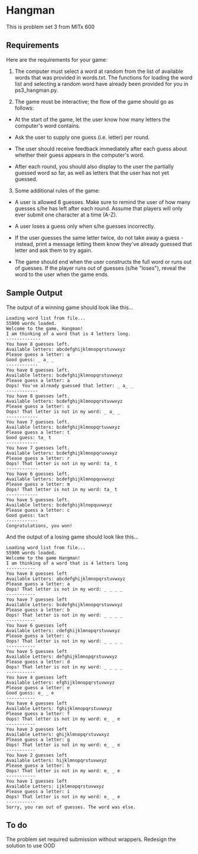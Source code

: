 # Hangman

This is problem set 3 from MITx 600

## Requirements

Here are the requirements for your game:

1. The computer must select a word at random from the list of available words that was provided in words.txt. The functions for loading the word list and selecting a random word have already been provided for you in ps3_hangman.py.

2. The game must be interactive; the flow of the game should go as follows:

- At the start of the game, let the user know how many letters the computer's word contains.

- Ask the user to supply one guess (i.e. letter) per round.

- The user should receive feedback immediately after each guess about whether their guess appears in the computer's word.

- After each round, you should also display to the user the partially guessed word so far, as well as letters that the user has not yet guessed.

3. Some additional rules of the game:

- A user is allowed 8 guesses. Make sure to remind the user of how many guesses s/he has left after each round. Assume that players will only ever submit one character at a time (A-Z).

- A user loses a guess only when s/he guesses incorrectly.

- If the user guesses the same letter twice, do not take away a guess - instead, print a message letting them know they've already guessed that letter and ask them to try again.

- The game should end when the user constructs the full word or runs out of guesses. If the player runs out of guesses (s/he "loses"), reveal the word to the user when the game ends.

## Sample Output

The output of a winning game should look like this...

    Loading word list from file...
    55900 words loaded.
    Welcome to the game, Hangman!
    I am thinking of a word that is 4 letters long.
    -------------
    You have 8 guesses left.
    Available letters: abcdefghijklmnopqrstuvwxyz
    Please guess a letter: a
    Good guess: _ a_ _
    ------------
    You have 8 guesses left.
    Available letters: bcdefghijklmnopqrstuvwxyz
    Please guess a letter: a
    Oops! You've already guessed that letter: _ a_ _
    ------------
    You have 8 guesses left.
    Available letters: bcdefghijklmnopqrstuvwxyz
    Please guess a letter: s
    Oops! That letter is not in my word: _ a_ _
    ------------
    You have 7 guesses left.
    Available letters: bcdefghijklmnopqrtuvwxyz
    Please guess a letter: t
    Good guess: ta_ t
    ------------
    You have 7 guesses left.
    Available letters: bcdefghijklmnopqruvwxyz
    Please guess a letter: r
    Oops! That letter is not in my word: ta_ t
    ------------
    You have 6 guesses left.
    Available letters: bcdefghijklmnopquvwxyz
    Please guess a letter: m
    Oops! That letter is not in my word: ta_ t
    ------------
    You have 5 guesses left.
    Available letters: bcdefghijklnopquvwxyz
    Please guess a letter: c
    Good guess: tact
    ------------
    Congratulations, you won!

And the output of a losing game should look like this...

    Loading word list from file...
    55900 words loaded.
    Welcome to the game Hangman!
    I am thinking of a word that is 4 letters long
    -----------
    You have 8 guesses left
    Available Letters: abcdefghijklmnopqrstuvwxyz
    Please guess a letter: a
    Oops! That letter is not in my word: _ _ _ _
    -----------
    You have 7 guesses left
    Available Letters: bcdefghijklmnopqrstuvwxyz
    Please guess a letter: b
    Oops! That letter is not in my word: _ _ _ _
    -----------
    You have 6 guesses left
    Available Letters: cdefghijklmnopqrstuvwxyz
    Please guess a letter: c
    Oops! That letter is not in my word: _ _ _ _
    -----------
    You have 5 guesses left
    Available Letters: defghijklmnopqrstuvwxyz
    Please guess a letter: d
    Oops! That letter is not in my word: _ _ _ _
    -----------
    You have 4 guesses left
    Available Letters: efghijklmnopqrstuvwxyz
    Please guess a letter: e
    Good guess: e_ _ e
    -----------
    You have 4 guesses left
    Available Letters: fghijklmnopqrstuvwxyz
    Please guess a letter: f
    Oops! That letter is not in my word: e_ _ e
    -----------
    You have 3 guesses left
    Available Letters: ghijklmnopqrstuvwxyz
    Please guess a letter: g
    Oops! That letter is not in my word: e_ _ e
    -----------
    You have 2 guesses left
    Available Letters: hijklmnopqrstuvwxyz
    Please guess a letter: h
    Oops! That letter is not in my word: e_ _ e
    -----------
    You have 1 guesses left
    Available Letters: ijklmnopqrstuvwxyz
    Please guess a letter: i
    Oops! That letter is not in my word: e_ _ e
    -----------
    Sorry, you ran out of guesses. The word was else.

## To do

The problem set required submission without wrappers.
Redesign the solution to use OOD
